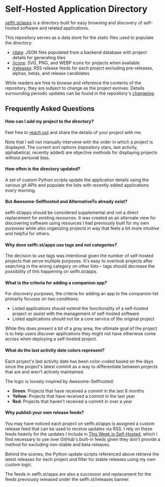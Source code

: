 # Self-Hosted Application Directory

[selfh.st/apps](https://selfh.st/apps) is a directory built for easy browsing and discovery of self-hosted software and related applications. 

This repository serves as a data store for the static files used to populate the directory:

* [/data](https://github.com/selfhst/apps/tree/main/data): JSON files populated from a backend database with project details for generating tiles
* [/icons](https://github.com/selfhst/apps/tree/main/icons): SVG, PNG, and WEBP icons for projects when available
* [/releases](https://github.com/selfhst/apps/tree/main/releases): RSS release feeds for each project excluding pre-releases, alphas, betas, and release candidates

While readers are free to browse and reference the contents of the repository, they are subject to change as the project evolves. Details surrounding periodic updates can be found in the repository's [changelog](https://github.com/selfhst/apps/blob/main/CHANGELOG.md).

## Frequently Asked Questions

#### How can I add my project to the directory?

Feel free to [reach out](mailto:hello@selfh.st) and share the details of your project with me.

Note that I will not manually intervene with the order in which a project is displayed. The current sort options (repository stars, last activity, alphabetical, recently added) are objective methods for displaying projects without personal bias.

#### How often is the directory updated?

A set of custom Python scripts update the application details using the various git APIs and populate the lists with recently added applications every morning.

#### But Awesome-Selfhosted and AlternativeTo already exist?

selfh.st/apps should be considered supplemental and not a direct replacement for existing resources. It was created as an alternate view for discovering software using resources I had previously built for my own purposes while also organizing projects in way that feels a bit more intuitive and helpful for others.

#### Why does selfh.st/apps use tags and not categories?

The decision to use tags was intentional given the number of self-hosted projects that serve multiple purposes. It's easy to overlook projects after searching in the wrong category on other lists – tags should decrease the possibility of this happening on selfh.st/apps.

#### What is the criteria for adding a companion app?

For discovery purposes, the criteria for adding an app to the companion list primarily focuses on two conditions:

* Listed applications should extend the functionality of a self-hosted project or assist with the management of self-hosted software
* Listed applications should not be a core service of the original project

While this does present a bit of a gray area, the ultimate goal of the project is to help users discover applications they might not have otherwise come across when deploying a self-hosted project.

#### What do the last activity date colors represent?

Each project's last activity date has been color-coded based on the days since the project's latest commit as a way to differentiate between projects that are and aren't actively maintained.

The logic is loosely inspired by Awesome-Selfhosted:

* <b>Green</b>: Projects that have received a commit in the last 6 months
* <b>Yellow</b>: Projects that have received a commit in the last year
* <b>Red</b>: Projects that haven't received a commit in over a year

#### Why publish your own release feeds?

You may have noticed each project on selfh.st/apps is assigned a custom release feed that can be used to receive updates via RSS. I rely on these feeds heavily for the updates I include in [This Week in Self-Hosted](https://selfh.st/newsletter-signup/), which I find necessary to use over GitHub's built-in feeds given they don't provide a method for excluding non-stable and beta releases.

Behind the scenes, the Python update scripts referenced above retrieve the latest releases for each project and filter for stable releases using my own custom logic.

The feeds in selfh.st/apps are also a successor and replacement for the feeds previously released under the selfh.st/releases banner.